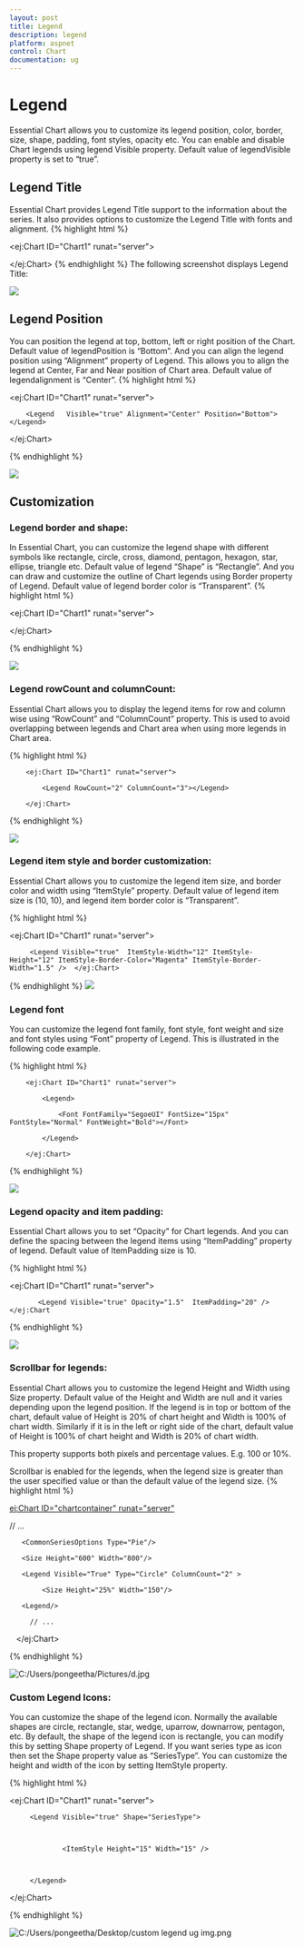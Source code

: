 ```yaml
---
layout: post
title: Legend
description: legend
platform: aspnet
control: Chart
documentation: ug
---
```


# Legend

Essential Chart allows you to customize its legend position, color, border, size, shape, padding, font styles, opacity etc. You can enable and disable Chart legends using legend Visible property. Default value of legendVisible property is set to “true”. 

## Legend Title

Essential Chart provides Legend Title support to the information about the series. It also provides options to customize the Legend Title with fonts and alignment.
{% highlight html %}
 



  <ej:Chart ID="Chart1" runat="server">    

 <Legend Visible="true"><Title Text="Countries" TextAlignment="Near" ><font Color="blue"    FontSize="18px"></font> </Title></Legend>

</ej:Chart>
{% endhighlight  %}
The following screenshot displays Legend Title:

![](Legend_images/Legend_img1.png)



## Legend Position

You can position the legend at top, bottom, left or right position of the Chart. Default value of legendPosition is “Bottom”. And you can align the legend position using “Alignment” property of Legend.  This allows you to align the legend at Center, Far and Near position of Chart area. Default value of legendalignment is “Center”. 
{% highlight html %}
 

  <ej:Chart ID="Chart1" runat="server">       

        <Legend   Visible="true" Alignment="Center" Position="Bottom"></Legend>

  </ej:Chart>

{% endhighlight %}

![](Legend_images/Legend_img2.png) 



## Customization

### Legend border and shape:

In Essential Chart, you can customize the legend shape with different symbols like rectangle, circle, cross, diamond, pentagon, hexagon, star, ellipse, triangle etc. Default value of legend “Shape” is “Rectangle”. And you can draw and customize the outline of Chart legends using Border property of Legend. Default value of legend border color is “Transparent”. 
{% highlight html %}


  <ej:Chart ID="Chart1" runat="server">       

  <Legend   Visible="true" Alignment="Center" Position="Bottom" Shape="Circle" Border-Width="2" Border-Color="red"></Legend>

  </ej:Chart>

{% endhighlight  %}

![](Legend_images/Legend_img3.png)



### Legend rowCount and columnCount:

Essential Chart allows you to display the legend items for row and column wise using “RowCount” and “ColumnCount” property. This is used to avoid overlapping between legends and Chart area when using more legends in Chart area.


{% highlight html %}


        <ej:Chart ID="Chart1" runat="server">

            <Legend RowCount="2" ColumnCount="3"></Legend>

        </ej:Chart>



{% endhighlight  %}

![](Legend_images/Legend_img4.png)



### Legend item style and border customization:

Essential Chart allows you to customize the legend item size, and border color and width using “ItemStyle” property. Default value of legend item size is (10, 10), and legend item border color is “Transparent”.

{% highlight html %}

 

  <ej:Chart ID="Chart1" runat="server">       

         <Legend Visible="true"  ItemStyle-Width="12" ItemStyle-Height="12" ItemStyle-Border-Color="Magenta" ItemStyle-Border-Width="1.5" />  </ej:Chart>


{% endhighlight  %}
![](Legend_images/Legend_img5.png) 



### Legend font

You can customize the legend font family, font style, font weight and size and font styles using “Font” property of Legend. This is illustrated in the following code example.


{% highlight html %}


        <ej:Chart ID="Chart1" runat="server">

            <Legend>

                <Font FontFamily="SegoeUI" FontSize="15px" FontStyle="Normal" FontWeight="Bold"></Font>

            </Legend>

        </ej:Chart>


{% endhighlight  %}


![](Legend_images/Legend_img6.png)



### Legend opacity and item padding:

Essential Chart allows you to set “Opacity” for Chart legends. And you can define the spacing between the legend items using “ItemPadding” property of legend. Default value of ItemPadding size is 10.

{% highlight html %}



  <ej:Chart ID="Chart1" runat="server">       

           <Legend Visible="true" Opacity="1.5"  ItemPadding="20" /> </ej:Chart

{% endhighlight %}

![](Legend_images/Legend_img7.png)



### Scrollbar for legends:

Essential Chart allows you to customize the legend Height and Width using Size property. Default value of the Height and Width are null and it varies depending upon the legend position. If the legend is in top or bottom of the chart, default value of Height is 20% of chart height and Width is 100% of chart width. Similarly if it is in the left or right side of the chart, default value of Height is 100% of chart height and Width is 20% of chart width.

This property supports both pixels and percentage values. E.g. 100 or 10%.

Scrollbar is enabled for the legends, when the legend size is greater than the user specified value or than the default value of the legend size. 
{% highlight html %}


<ej:Chart ID="chartcontainer" runat="server">

// ...

       <CommonSeriesOptions Type="Pie"/>

       <Size Height="600" Width="800"/>

       <Legend Visible="True" Type="Circle" ColumnCount="2" >	

            <Size Height="25%" Width="150"/>

       <Legend/>

         // ...

   </ej:Chart>	

{% endhighlight %}

![C:/Users/pongeetha/Pictures/d.jpg](Legend_images/Legend_img8.jpeg)



### Custom Legend Icons:

You can customize the shape of the legend icon. Normally the available shapes are circle, rectangle, star, wedge, uparrow, downarrow, pentagon, etc. By default, the shape of the legend icon is rectangle, you can modify this by setting Shape property of Legend. If you want series type as icon then set the Shape property value as “SeriesType”. You can customize the height and width of the icon by setting ItemStyle property. 


{% highlight html %}


  <ej:Chart ID="Chart1" runat="server">   



         <Legend Visible="true" Shape="SeriesType">



                 <ItemStyle Height="15" Width="15" />



         </Legend>

   </ej:Chart>

{% endhighlight  %}

![C:/Users/pongeetha/Desktop/custom legend ug img.png](Legend_images/Legend_img9.png)



